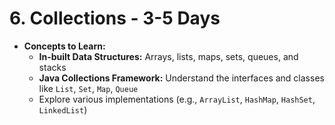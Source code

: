 # 6. Collections - 3-5 Days

- **Concepts to Learn:**
  - **In-built Data Structures:** Arrays, lists, maps, sets, queues, and stacks
  - **Java Collections Framework:** Understand the interfaces and classes like `List`, `Set`, `Map`, `Queue`
  - Explore various implementations (e.g., `ArrayList`, `HashMap`, `HashSet`, `LinkedList`)